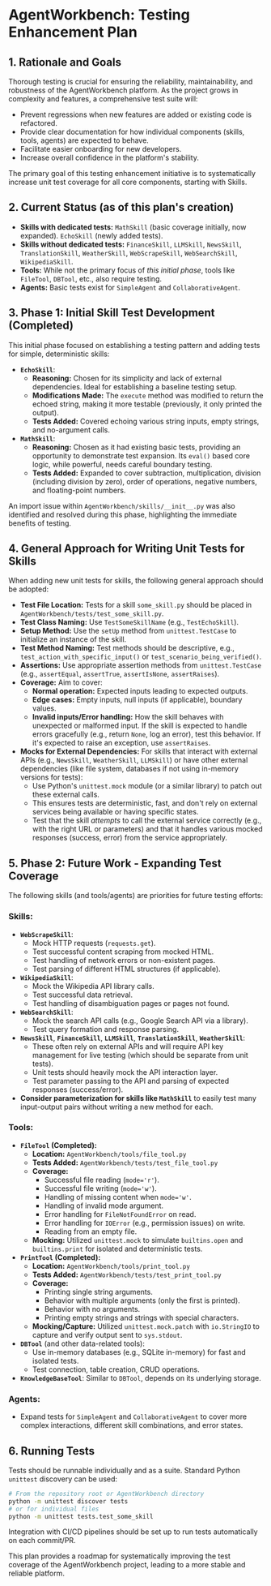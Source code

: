 # AgentWorkbench: Testing Enhancement Plan

## 1. Rationale and Goals
Thorough testing is crucial for ensuring the reliability, maintainability, and robustness of the AgentWorkbench platform. As the project grows in complexity and features, a comprehensive test suite will:
- Prevent regressions when new features are added or existing code is refactored.
- Provide clear documentation for how individual components (skills, tools, agents) are expected to behave.
- Facilitate easier onboarding for new developers.
- Increase overall confidence in the platform's stability.

The primary goal of this testing enhancement initiative is to systematically increase unit test coverage for all core components, starting with Skills.

## 2. Current Status (as of this plan's creation)
- **Skills with dedicated tests:** `MathSkill` (basic coverage initially, now expanded). `EchoSkill` (newly added tests).
- **Skills without dedicated tests:** `FinanceSkill`, `LLMSkill`, `NewsSkill`, `TranslationSkill`, `WeatherSkill`, `WebScrapeSkill`, `WebSearchSkill`, `WikipediaSkill`.
- **Tools:** While not the primary focus of *this initial phase*, tools like `FileTool`, `DBTool`, etc., also require testing.
- **Agents:** Basic tests exist for `SimpleAgent` and `CollaborativeAgent`.

## 3. Phase 1: Initial Skill Test Development (Completed)
This initial phase focused on establishing a testing pattern and adding tests for simple, deterministic skills:

- **`EchoSkill`**:
    - **Reasoning:** Chosen for its simplicity and lack of external dependencies. Ideal for establishing a baseline testing setup.
    - **Modifications Made:** The `execute` method was modified to return the echoed string, making it more testable (previously, it only printed the output).
    - **Tests Added:** Covered echoing various string inputs, empty strings, and no-argument calls.
- **`MathSkill`**:
    - **Reasoning:** Chosen as it had existing basic tests, providing an opportunity to demonstrate test expansion. Its `eval()` based core logic, while powerful, needs careful boundary testing.
    - **Tests Added:** Expanded to cover subtraction, multiplication, division (including division by zero), order of operations, negative numbers, and floating-point numbers.

An import issue within `AgentWorkbench/skills/__init__.py` was also identified and resolved during this phase, highlighting the immediate benefits of testing.

## 4. General Approach for Writing Unit Tests for Skills
When adding new unit tests for skills, the following general approach should be adopted:

- **Test File Location:** Tests for a skill `some_skill.py` should be placed in `AgentWorkbench/tests/test_some_skill.py`.
- **Test Class Naming:** Use `TestSomeSkillName` (e.g., `TestEchoSkill`).
- **Setup Method:** Use the `setUp` method from `unittest.TestCase` to initialize an instance of the skill.
- **Test Method Naming:** Test methods should be descriptive, e.g., `test_action_with_specific_input()` or `test_scenario_being_verified()`.
- **Assertions:** Use appropriate assertion methods from `unittest.TestCase` (e.g., `assertEqual`, `assertTrue`, `assertIsNone`, `assertRaises`).
- **Coverage:** Aim to cover:
    - **Normal operation:** Expected inputs leading to expected outputs.
    - **Edge cases:** Empty inputs, null inputs (if applicable), boundary values.
    - **Invalid inputs/Error handling:** How the skill behaves with unexpected or malformed input. If the skill is expected to handle errors gracefully (e.g., return `None`, log an error), test this behavior. If it's expected to raise an exception, use `assertRaises`.
- **Mocks for External Dependencies:** For skills that interact with external APIs (e.g., `NewsSkill`, `WeatherSkill`, `LLMSkill`) or have other external dependencies (like file system, databases if not using in-memory versions for tests):
    - Use Python's `unittest.mock` module (or a similar library) to patch out these external calls.
    - This ensures tests are deterministic, fast, and don't rely on external services being available or having specific states.
    - Test that the skill *attempts* to call the external service correctly (e.g., with the right URL or parameters) and that it handles various mocked responses (success, error) from the service appropriately.

## 5. Phase 2: Future Work - Expanding Test Coverage

The following skills (and tools/agents) are priorities for future testing efforts:

### Skills:
- **`WebScrapeSkill`**:
    - Mock HTTP requests (`requests.get`).
    - Test successful content scraping from mocked HTML.
    - Test handling of network errors or non-existent pages.
    - Test parsing of different HTML structures (if applicable).
- **`WikipediaSkill`**:
    - Mock the Wikipedia API library calls.
    - Test successful data retrieval.
    - Test handling of disambiguation pages or pages not found.
- **`WebSearchSkill`**:
    - Mock the search API calls (e.g., Google Search API via a library).
    - Test query formation and response parsing.
- **`NewsSkill`**, **`FinanceSkill`**, **`LLMSkill`**, **`TranslationSkill`**, **`WeatherSkill`**:
    - These often rely on external APIs and will require API key management for live testing (which should be separate from unit tests).
    - Unit tests should heavily mock the API interaction layer.
    - Test parameter passing to the API and parsing of expected responses (success/error).
- **Consider parameterization for skills like `MathSkill`** to easily test many input-output pairs without writing a new method for each.

### Tools:
- **`FileTool` (Completed):**
    - **Location:** `AgentWorkbench/tools/file_tool.py`
    - **Tests Added:** `AgentWorkbench/tests/test_file_tool.py`
    - **Coverage:**
        - Successful file reading (`mode='r'`).
        - Successful file writing (`mode='w'`).
        - Handling of missing content when `mode='w'`.
        - Handling of invalid mode argument.
        - Error handling for `FileNotFoundError` on read.
        - Error handling for `IOError` (e.g., permission issues) on write.
        - Reading from an empty file.
    - **Mocking:** Utilized `unittest.mock` to simulate `builtins.open` and `builtins.print` for isolated and deterministic tests.
- **`PrintTool` (Completed):**
    - **Location:** `AgentWorkbench/tools/print_tool.py`
    - **Tests Added:** `AgentWorkbench/tests/test_print_tool.py`
    - **Coverage:**
        - Printing single string arguments.
        - Behavior with multiple arguments (only the first is printed).
        - Behavior with no arguments.
        - Printing empty strings and strings with special characters.
    - **Mocking/Capture:** Utilized `unittest.mock.patch` with `io.StringIO` to capture and verify output sent to `sys.stdout`.
- **`DBTool`** (and other data-related tools):
    - Use in-memory databases (e.g., SQLite in-memory) for fast and isolated tests.
    - Test connection, table creation, CRUD operations.
- **`KnowledgeBaseTool`**: Similar to `DBTool`, depends on its underlying storage.

### Agents:
- Expand tests for `SimpleAgent` and `CollaborativeAgent` to cover more complex interactions, different skill combinations, and error states.

## 6. Running Tests
Tests should be runnable individually and as a suite. Standard Python `unittest` discovery can be used:
```bash
# From the repository root or AgentWorkbench directory
python -m unittest discover tests
# or for individual files
python -m unittest tests.test_some_skill
```
Integration with CI/CD pipelines should be set up to run tests automatically on each commit/PR.

This plan provides a roadmap for systematically improving the test coverage of the AgentWorkbench project, leading to a more stable and reliable platform.
